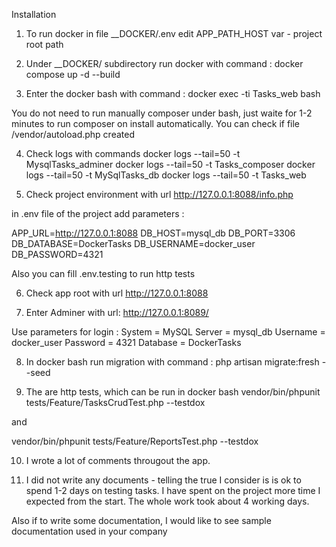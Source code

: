 Installation

1) To run docker in file __DOCKER/.env edit APP_PATH_HOST var - project root path


2) Under __DOCKER/ subdirectory run docker with  command :
docker compose up -d --build


3) Enter the docker bash with command :
docker exec -ti  Tasks_web   bash

You do not need to run manually composer under bash, just waite for 1-2 minutes to run composer on install automatically.
You can check if file /vendor/autoload.php created


4)  Check logs with commands 
docker logs --tail=50  -t    MysqlTasks_adminer
docker logs --tail=50  -t    Tasks_composer
docker logs --tail=50  -t    MySqlTasks_db
docker logs --tail=50  -t    Tasks_web


5) Check project environment with url
http://127.0.0.1:8088/info.php

in .env file of the project add parameters :

APP_URL=http://127.0.0.1:8088
DB_HOST=mysql_db
DB_PORT=3306
DB_DATABASE=DockerTasks
DB_USERNAME=docker_user
DB_PASSWORD=4321

Also you can fill .env.testing to run http tests


6) Check app root with url 
http://127.0.0.1:8088

7) Enter Adminer with url:
http://127.0.0.1:8089/

Use parameters for login :
System  	= MySQL
Server      = mysql_db
Username    = docker_user 
Password	= 4321
Database	= DockerTasks



8) In docker bash run migration with command :
php artisan migrate:fresh --seed


9) The are http tests, which can be run in docker bash 
vendor/bin/phpunit tests/Feature/TasksCrudTest.php   --testdox

and 

vendor/bin/phpunit tests/Feature/ReportsTest.php --testdox


10) I wrote a lot of comments througout the app.


11) I did not write any documents - telling the true I consider is is ok to spend 1-2 days on testing tasks.
I have spent on the project more time I expected from the start.
The whole work took about 4 working days.

Also if to write some documentation, I would like to see sample documentation used in your company
